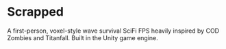 # Scrapped
A first-person, voxel-style wave survival SciFi FPS heavily inspired by COD Zombies and Titanfall. Built in the Unity game engine.
